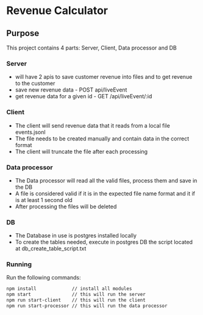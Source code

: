# Revenue Calculator

## Purpose
This project contains 4 parts: Server, Client, Data processor and DB

### Server
* will have 2 apis to save customer revenue into files and to get revenue to the customer
* save new revenue data - POST api/liveEvent
* get revenue data for a given id - GET /api/liveEvent/:id

### Client
* The client will send revenue data that it reads from a local file events.jsonl
* The file needs to be created manually and contain data in the correct format
* The client will truncate the file after each processing

### Data processor
* The Data processor will read all the valid files, process them and save in the DB
* A file is considered valid if it is in the expected file name format and it if is at least 1 second old
* After processing the files will be deleted

### DB
* The Database in use is postgres installed locally
* To create the tables needed, execute in postgres DB the script located at db_create_table_script.txt

### Running
Run the following commands:

```bash
npm install             // install all modules 
npm start               // this will run the server
npm run start-client    // this will run the client
npm run start-processor // this will run the data processor
```
